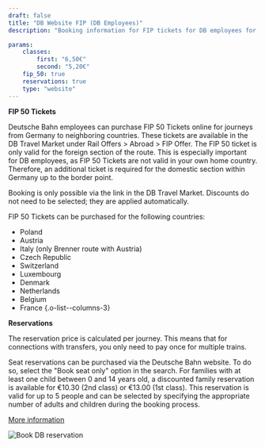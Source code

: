 ```yaml
---
draft: false
title: "DB Website FIP (DB Employees)"
description: "Booking information for FIP tickets for DB employees for neighboring countries of Germany"

params:
    classes:
        first: "6,50€"
        second: "5,20€"
    fip_50: true
    reservations: true
    type: "website"
---
```


**FIP 50 Tickets**

Deutsche Bahn employees can purchase FIP 50 Tickets online for journeys from Germany to neighboring countries. These tickets are available in the DB Travel Market under Rail Offers > Abroad > FIP Offer. The FIP 50 ticket is only valid for the foreign section of the route. This is especially important for DB employees, as FIP 50 Tickets are not valid in your own home country. Therefore, an additional ticket is required for the domestic section within Germany up to the border point.

Booking is only possible via the link in the DB Travel Market. Discounts do not need to be selected; they are applied automatically.

FIP 50 Tickets can be purchased for the following countries:
- Poland
- Austria
- Italy (only Brenner route with Austria)
- Czech Republic
- Switzerland
- Luxembourg
- Denmark
- Netherlands
- Belgium
- France
{.o-list--columns-3}

**Reservations**

The reservation price is calculated per journey. This means that for connections with transfers, you only need to pay once for multiple trains.

Seat reservations can be purchased via the Deutsche Bahn website. To do so, select the "Book seat only" option in the search. For families with at least one child between 0 and 14 years old, a discounted family reservation is available for €10.30 (2nd class) or €13.00 (1st class). This reservation is valid for up to 5 people and can be selected by specifying the appropriate number of adults and children during the booking process.

[More information](https://int.bahn.de/en/offers/additional-services/seat-reservation)

![Book DB reservation](db_reservation.webp)
